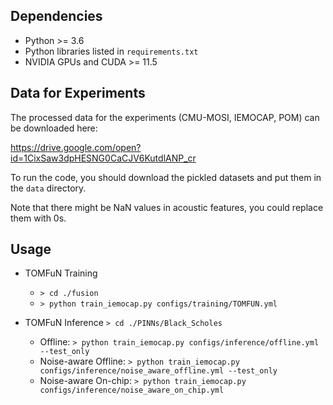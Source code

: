 ## Dependencies

* Python >= 3.6
* Python libraries listed in `requirements.txt`
* NVIDIA GPUs and CUDA >= 11.5

## Data for Experiments

The processed data for the experiments (CMU-MOSI, IEMOCAP, POM) can be downloaded here:

https://drive.google.com/open?id=1CixSaw3dpHESNG0CaCJV6KutdlANP_cr

To run the code, you should download the pickled datasets and put them in the `data` directory.

Note that there might be NaN values in acoustic features, you could replace them with 0s.

## Usage

* TOMFuN Training 
  * `> cd ./fusion`
  * `> python train_iemocap.py configs/training/TOMFUN.yml`

* TOMFuN Inference
  `> cd ./PINNs/Black_Scholes`
  * Offline: `> python train_iemocap.py configs/inference/offline.yml --test_only`
  * Noise-aware Offline: `> python train_iemocap.py configs/inference/noise_aware_offline.yml --test_only`
  * Noise-aware On-chip: `> python train_iemocap.py configs/inference/noise_aware_on_chip.yml`